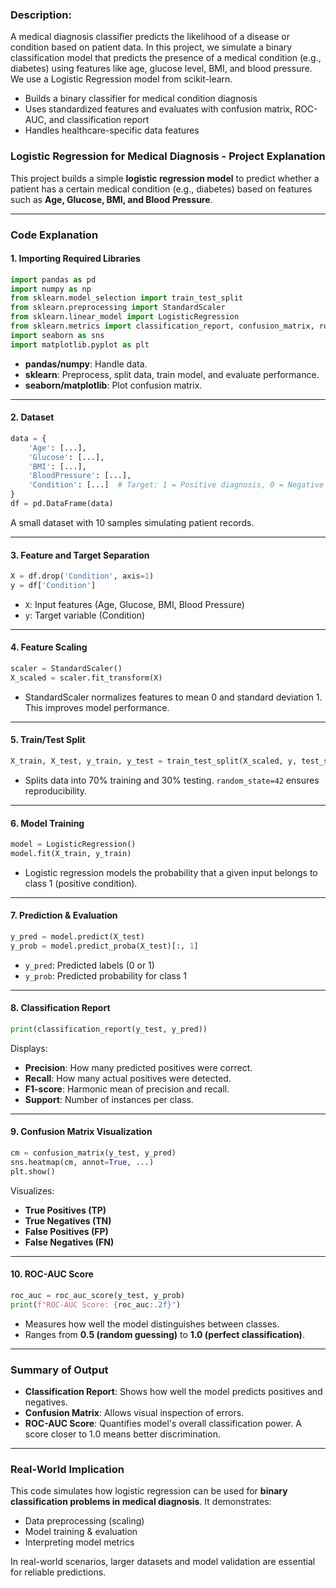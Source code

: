 ### Description:

A medical diagnosis classifier predicts the likelihood of a disease or condition based on patient data. In this project, we simulate a binary classification model that predicts the presence of a medical condition (e.g., diabetes) using features like age, glucose level, BMI, and blood pressure. We use a Logistic Regression model from scikit-learn.

- Builds a binary classifier for medical condition diagnosis
- Uses standardized features and evaluates with confusion matrix, ROC-AUC, and classification report
- Handles healthcare-specific data features

### Logistic Regression for Medical Diagnosis - Project Explanation

This project builds a simple **logistic regression model** to predict whether a patient has a certain medical condition (e.g., diabetes) based on features such as **Age, Glucose, BMI, and Blood Pressure**.

---

### Code Explanation

#### 1. **Importing Required Libraries**

```python
import pandas as pd
import numpy as np
from sklearn.model_selection import train_test_split
from sklearn.preprocessing import StandardScaler
from sklearn.linear_model import LogisticRegression
from sklearn.metrics import classification_report, confusion_matrix, roc_auc_score
import seaborn as sns
import matplotlib.pyplot as plt
```

* **pandas/numpy**: Handle data.
* **sklearn**: Preprocess, split data, train model, and evaluate performance.
* **seaborn/matplotlib**: Plot confusion matrix.

---

#### 2. **Dataset**

```python
data = {
    'Age': [...],
    'Glucose': [...],
    'BMI': [...],
    'BloodPressure': [...],
    'Condition': [...]  # Target: 1 = Positive diagnosis, 0 = Negative
}
df = pd.DataFrame(data)
```

A small dataset with 10 samples simulating patient records.

---

#### 3. **Feature and Target Separation**

```python
X = df.drop('Condition', axis=1)
y = df['Condition']
```

* `X`: Input features (Age, Glucose, BMI, Blood Pressure)
* `y`: Target variable (Condition)

---

#### 4. **Feature Scaling**

```python
scaler = StandardScaler()
X_scaled = scaler.fit_transform(X)
```

* StandardScaler normalizes features to mean 0 and standard deviation 1. This improves model performance.

---

#### 5. **Train/Test Split**

```python
X_train, X_test, y_train, y_test = train_test_split(X_scaled, y, test_size=0.3, random_state=42)
```

* Splits data into 70% training and 30% testing. `random_state=42` ensures reproducibility.

---

#### 6. **Model Training**

```python
model = LogisticRegression()
model.fit(X_train, y_train)
```

* Logistic regression models the probability that a given input belongs to class 1 (positive condition).

---

#### 7. **Prediction & Evaluation**

```python
y_pred = model.predict(X_test)
y_prob = model.predict_proba(X_test)[:, 1]
```

* `y_pred`: Predicted labels (0 or 1)
* `y_prob`: Predicted probability for class 1

---

#### 8. **Classification Report**

```python
print(classification_report(y_test, y_pred))
```

Displays:

* **Precision**: How many predicted positives were correct.
* **Recall**: How many actual positives were detected.
* **F1-score**: Harmonic mean of precision and recall.
* **Support**: Number of instances per class.

---

#### 9. **Confusion Matrix Visualization**

```python
cm = confusion_matrix(y_test, y_pred)
sns.heatmap(cm, annot=True, ...)
plt.show()
```

Visualizes:

* **True Positives (TP)**
* **True Negatives (TN)**
* **False Positives (FP)**
* **False Negatives (FN)**

---

#### 10. **ROC-AUC Score**

```python
roc_auc = roc_auc_score(y_test, y_prob)
print(f"ROC-AUC Score: {roc_auc:.2f}")
```

* Measures how well the model distinguishes between classes.
* Ranges from **0.5 (random guessing)** to **1.0 (perfect classification)**.

---

### Summary of Output

* **Classification Report**: Shows how well the model predicts positives and negatives.
* **Confusion Matrix**: Allows visual inspection of errors.
* **ROC-AUC Score**: Quantifies model's overall classification power. A score closer to 1.0 means better discrimination.

---

### Real-World Implication

This code simulates how logistic regression can be used for **binary classification problems in medical diagnosis**. It demonstrates:

* Data preprocessing (scaling)
* Model training & evaluation
* Interpreting model metrics

In real-world scenarios, larger datasets and model validation are essential for reliable predictions.
